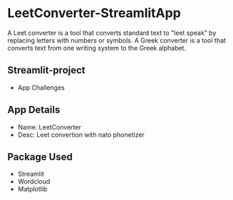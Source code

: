 # LeetConverter-StreamlitApp
A Leet converter is a tool that converts standard text to "leet speak" by replacing letters with numbers or symbols.
A Greek converter is a tool that converts text from one writing system to the Greek alphabet.
## Streamlit-project
+ App Challenges

## App Details
+ Name: LeetConverter
+ Desc: Leet convertion with nato phonetizer

## Package Used
+ Streamlit
+ Wordcloud
+ Matplotlib
